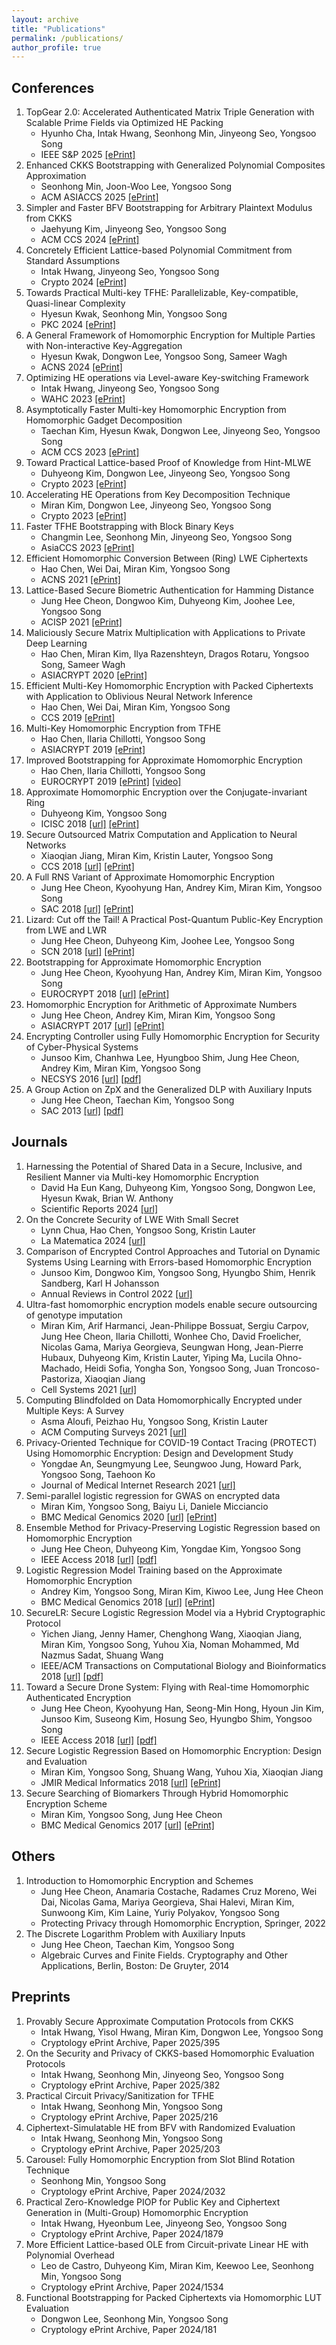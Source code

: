 ```yaml
---
layout: archive
title: "Publications"
permalink: /publications/
author_profile: true
---
```


## Conferences
  1. TopGear 2.0: Accelerated Authenticated Matrix Triple Generation with Scalable Prime Fields via Optimized HE Packing
      * Hyunho Cha, Intak Hwang, Seonhong Min, Jinyeong Seo, Yongsoo Song
      * IEEE S&P 2025 [[ePrint]](https://eprint.iacr.org/2024/1502)
  1. Enhanced CKKS Bootstrapping with Generalized Polynomial Composites Approximation
      * Seonhong Min, Joon-Woo Lee, Yongsoo Song
      * ACM ASIACCS 2025 [[ePrint]](https://eprint.iacr.org/2025/429)
  1. Simpler and Faster BFV Bootstrapping for Arbitrary Plaintext Modulus from CKKS
      * Jaehyung Kim, Jinyeong Seo, Yongsoo Song
      * ACM CCS 2024 [[ePrint]](https://eprint.iacr.org/2024/109)
  1. Concretely Efficient Lattice-based Polynomial Commitment from Standard Assumptions
      * Intak Hwang, Jinyeong Seo, Yongsoo Song
      * Crypto 2024 [[ePrint]](https://eprint.iacr.org/2024/306)
  1. Towards Practical Multi-key TFHE: Parallelizable, Key-compatible, Quasi-linear Complexity
      * Hyesun Kwak, Seonhong Min, Yongsoo Song
      * PKC 2024 [[ePrint]](https://eprint.iacr.org/2022/1460)
  1. A General Framework of Homomorphic Encryption for Multiple Parties with Non-interactive Key-Aggregation
      * Hyesun Kwak, Dongwon Lee, Yongsoo Song, Sameer Wagh
      * ACNS 2024 [[ePrint]](https://eprint.iacr.org/2021/1412)
  1. Optimizing HE operations via Level-aware Key-switching Framework
      * Intak Hwang, Jinyeong Seo, Yongsoo Song
      * WAHC 2023 [[ePrint]](https://eprint.iacr.org/2023/1328)
  1. Asymptotically Faster Multi-key Homomorphic Encryption from Homomorphic Gadget Decomposition
      * Taechan Kim, Hyesun Kwak, Dongwon Lee, Jinyeong Seo, Yongsoo Song
      * ACM CCS 2023 [[ePrint]](https://eprint.iacr.org/2022/347)
  1. Toward Practical Lattice-based Proof of Knowledge from Hint-MLWE
      * Duhyeong Kim, Dongwon Lee, Jinyeong Seo, Yongsoo Song
      * Crypto 2023 [[ePrint]](https://eprint.iacr.org/2023/623)
  1. Accelerating HE Operations from Key Decomposition Technique
      * Miran Kim, Dongwon Lee, Jinyeong Seo, Yongsoo Song
      * Crypto 2023 [[ePrint]](https://eprint.iacr.org/2023/413)
  1. Faster TFHE Bootstrapping with Block Binary Keys
      * Changmin Lee, Seonhong Min, Jinyeong Seo, Yongsoo Song
      * AsiaCCS 2023 [[ePrint]](https://eprint.iacr.org/2023/958)
  1. Efficient Homomorphic Conversion Between (Ring) LWE Ciphertexts
      * Hao Chen, Wei Dai, Miran Kim, Yongsoo Song
      * ACNS 2021 [[ePrint]](https://eprint.iacr.org/2020/015)
  1. Lattice-Based Secure Biometric Authentication for Hamming Distance
      * Jung Hee Cheon, Dongwoo Kim, Duhyeong Kim, Joohee Lee, Yongsoo Song
      * ACISP 2021 [[ePrint]](https://eprint.iacr.org/2018/1214)
  1. Maliciously Secure Matrix Multiplication with Applications to Private Deep Learning
      * Hao Chen, Miran Kim, Ilya Razenshteyn, Dragos Rotaru, Yongsoo Song, Sameer Wagh
      * ASIACRYPT 2020 [[ePrint]](https://eprint.iacr.org/2020/451)
  1. Efficient Multi-Key Homomorphic Encryption with Packed Ciphertexts with Application to Oblivious Neural Network Inference
      * Hao Chen, Wei Dai, Miran Kim, Yongsoo Song
      * CCS 2019 [[ePrint]](https://eprint.iacr.org/2019/524)
  1. Multi-Key Homomorphic Encryption from TFHE
      * Hao Chen, Ilaria Chillotti, Yongsoo Song
      * ASIACRYPT 2019 [[ePrint]](https://eprint.iacr.org/2019/116)
  1. Improved Bootstrapping for Approximate Homomorphic Encryption
      * Hao Chen, Ilaria Chillotti, Yongsoo Song
      * EUROCRYPT 2019 [[ePrint]](https://eprint.iacr.org/2018/1043) [[video]](https://www.youtube.com/watch?v=9cCnmgPZGfw&t=3s)
  1. Approximate Homomorphic Encryption over the Conjugate-invariant Ring
      * Duhyeong Kim, Yongsoo Song
      * ICISC 2018 [[url]](https://link.springer.com/chapter/10.1007%2F978-3-030-12146-4_6) [[ePrint]](https://eprint.iacr.org/2018/952)
  1. Secure Outsourced Matrix Computation and Application to Neural Networks
      * Xiaoqian Jiang, Miran Kim, Kristin Lauter, Yongsoo Song
      * CCS 2018 [[url]](https://dl.acm.org/citation.cfm?id=3243837) [[ePrint]](https://eprint.iacr.org/2018/1041)
  1. A Full RNS Variant of Approximate Homomorphic Encryption
      * Jung Hee Cheon, Kyoohyung Han, Andrey Kim, Miran Kim, Yongsoo Song
      * SAC 2018 [[url]](https://link.springer.com/chapter/10.1007%2F978-3-030-10970-7_16) [[ePrint]](https://eprint.iacr.org/2018/931)
  1. Lizard: Cut off the Tail! A Practical Post-Quantum Public-Key Encryption from LWE and LWR
      * Jung Hee Cheon, Duhyeong Kim, Joohee Lee, Yongsoo Song
      * SCN 2018 [[url]](https://link.springer.com/chapter/10.1007%2F978-3-319-98113-0_9) [[ePrint]](https://eprint.iacr.org/2016/1126)
  1. Bootstrapping for Approximate Homomorphic Encryption
      * Jung Hee Cheon, Kyoohyung Han, Andrey Kim, Miran Kim, Yongsoo Song
      * EUROCRYPT 2018 [[url]](https://link.springer.com/chapter/10.1007/978-3-319-78381-9_14) [[ePrint]](https://eprint.iacr.org/2018/153/)
  1. Homomorphic Encryption for Arithmetic of Approximate Numbers
      * Jung Hee Cheon, Andrey Kim, Miran Kim, Yongsoo Song
      * ASIACRYPT 2017 [[url]](https://link.springer.com/chapter/10.1007/978-3-319-70694-8_15) [[ePrint]](https://eprint.iacr.org/2016/421)
  1. Encrypting Controller using Fully Homomorphic Encryption for Security of Cyber-Physical Systems
      * Junsoo Kim, Chanhwa Lee, Hyungboo Shim, Jung Hee Cheon, Andrey Kim, Miran Kim, Yongsoo Song
      * NECSYS 2016 [[url]](https://www.sciencedirect.com/science/article/pii/S2405896316319796) [[pdf]](https://yongsoosong.github.io/files/papers/cps.pdf)
  1. A Group Action on ZpX and the Generalized DLP with Auxiliary Inputs
      * Jung Hee Cheon, Taechan Kim, Yongsoo Song
      * SAC 2013 [[url]](https://link.springer.com/chapter/10.1007/978-3-662-43414-7_6) [[pdf]](https://yongsoosong.github.io/files/papers/GDLPwAI.pdf)

## Journals
  1. Harnessing the Potential of Shared Data in a Secure, Inclusive, and Resilient Manner via Multi-key Homomorphic Encryption
      * David Ha Eun Kang, Duhyeong Kim, Yongsoo Song, Dongwon Lee, Hyesun Kwak, Brian W. Anthony
      * Scientific Reports 2024 [[url]](https://www.nature.com/articles/s41598-024-63393-1)
  1. On the Concrete Security of LWE With Small Secret
      * Lynn Chua, Hao Chen, Yongsoo Song, Kristin Lauter
      * La Matematica 2024 [[url]](https://link.springer.com/article/10.1007/s44007-024-00111-3)
  1. Comparison of Encrypted Control Approaches and Tutorial on Dynamic Systems Using Learning with Errors-based Homomorphic Encryption
      * Junsoo Kim, Dongwoo Kim, Yongsoo Song, Hyungbo Shim, Henrik Sandberg, Karl H Johansson
      * Annual Reviews in Control 2022 [[url]](https://doi.org/10.1016/j.arcontrol.2022.10.002)
  1. Ultra-fast homomorphic encryption models enable secure outsourcing of genotype imputation
      * Miran Kim, Arif Harmanci, Jean-Philippe Bossuat, Sergiu Carpov, Jung Hee Cheon, Ilaria Chillotti, Wonhee Cho, David Froelicher, Nicolas Gama, Mariya Georgieva, Seungwan Hong, Jean-Pierre Hubaux, Duhyeong Kim, Kristin Lauter, Yiping Ma, Lucila Ohno-Machado, Heidi Sofia, Yongha Son, Yongsoo Song, Juan Troncoso-Pastoriza, Xiaoqian Jiang
      * Cell Systems 2021 [[url]](https://doi.org/10.1016/j.cels.2021.07.010)
  1. Computing Blindfolded on Data Homomorphically Encrypted under Multiple Keys: A Survey
      * Asma Aloufi, Peizhao Hu, Yongsoo Song, Kristin Lauter
      * ACM Computing Surveys 2021 [[url]](https://dl.acm.org/doi/10.1145/3477139)
  1. Privacy-Oriented Technique for COVID-19 Contact Tracing (PROTECT) Using Homomorphic Encryption: Design and Development Study
      * Yongdae An, Seungmyung Lee, Seungwoo Jung, Howard Park, Yongsoo Song, Taehoon Ko
      * Journal of Medical Internet Research 2021 [[url]](https://www.jmir.org/2021/7/e26371/)
  1. Semi-parallel logistic regression for GWAS on encrypted data
      * Miran Kim, Yongsoo Song, Baiyu Li, Daniele Micciancio
      * BMC Medical Genomics 2020 [[url]](https://bmcmedgenomics.biomedcentral.com/articles/10.1186/s12920-020-0724-z) [[ePrint]](https://eprint.iacr.org/2019/294)
  1. Ensemble Method for Privacy-Preserving Logistic Regression based on Homomorphic Encryption
      * Jung Hee Cheon, Duhyeong Kim, Yongdae Kim, Yongsoo Song
      * IEEE Access 2018 [[url]](https://ieeexplore.ieee.org/document/8444365) [[pdf]](https://yongsoosong.github.io/files/papers/ensemble.pdf)
  1. Logistic Regression Model Training based on the Approximate Homomorphic Encryption
      * Andrey Kim, Yongsoo Song, Miran Kim, Kiwoo Lee, Jung Hee Cheon
      * BMC Medical Genomics 2018 [[url]](https://bmcmedgenomics.biomedcentral.com/articles/10.1186/s12920-018-0401-7) [[ePrint]](https://eprint.iacr.org/2018/254)
  1. SecureLR: Secure Logistic Regression Model via a Hybrid Cryptographic Protocol
      * Yichen Jiang, Jenny Hamer, Chenghong Wang, Xiaoqian Jiang, Miran Kim, Yongsoo Song, Yuhou Xia, Noman Mohammed, Md Nazmus Sadat, Shuang Wang
      * IEEE/ACM Transactions on Computational Biology and Bioinformatics 2018 [[url]](https://ieeexplore.ieee.org/document/8355587) [[pdf]](https://yongsoosong.github.io/files/papers/sgx.pdf)
  1. Toward a Secure Drone System: Flying with Real-time Homomorphic Authenticated Encryption
      * Jung Hee Cheon, Kyoohyung Han, Seong-Min Hong, Hyoun Jin Kim, Junsoo Kim, Suseong Kim, Hosung Seo, Hyungbo Shim, Yongsoo Song
      * IEEE Access 2018 [[url]](https://ieeexplore.ieee.org/document/8325268) [[pdf]](https://yongsoosong.github.io/files/papers/drone.pdf)
  1. Secure Logistic Regression Based on Homomorphic Encryption: Design and Evaluation
      * Miran Kim, Yongsoo Song, Shuang Wang, Yuhou Xia, Xiaoqian Jiang
      * JMIR Medical Informatics 2018 [[url]](https://medinform.jmir.org/2018/2/e19/) [[ePrint]](https://eprint.iacr.org/2018/074)
  1. Secure Searching of Biomarkers Through Hybrid Homomorphic Encryption Scheme
      * Miran Kim, Yongsoo Song, Jung Hee Cheon
      * BMC Medical Genomics 2017 [[url]](https://bmcmedgenomics.biomedcentral.com/track/pdf/10.1186/s12920-017-0280-3) [[ePrint]](https://eprint.iacr.org/2017/294)

## Others
  1. Introduction to Homomorphic Encryption and Schemes
      * Jung Hee Cheon, Anamaria Costache, Radames Cruz Moreno, Wei Dai, Nicolas Gama, Mariya Georgieva, Shai Halevi, Miran Kim, Sunwoong Kim, Kim Laine, Yuriy Polyakov, Yongsoo Song
      * Protecting Privacy through Homomorphic Encryption, Springer, 2022
  1. The Discrete Logarithm Problem with Auxiliary Inputs
      * Jung Hee Cheon, Taechan Kim, Yongsoo Song
      * Algebraic Curves and Finite Fields. Cryptography and Other Applications, Berlin, Boston: De Gruyter, 2014

## Preprints
  1. Provably Secure Approximate Computation Protocols from CKKS
      * Intak Hwang, Yisol Hwang, Miran Kim, Dongwon Lee, Yongsoo Song
      * Cryptology ePrint Archive, Paper 2025/395
  1. On the Security and Privacy of CKKS-based Homomorphic Evaluation Protocols
      * Intak Hwang, Seonhong Min, Jinyeong Seo, Yongsoo Song
      * Cryptology ePrint Archive, Paper 2025/382
  1. Practical Circuit Privacy/Sanitization for TFHE
      * Intak Hwang, Seonhong Min, Yongsoo Song
      * Cryptology ePrint Archive, Paper 2025/216
  1. Ciphertext-Simulatable HE from BFV with Randomized Evaluation
      * Intak Hwang, Seonhong Min, Yongsoo Song
      * Cryptology ePrint Archive, Paper 2025/203
  1. Carousel: Fully Homomorphic Encryption from Slot Blind Rotation Technique
      * Seonhong Min, Yongsoo Song
      * Cryptology ePrint Archive, Paper 2024/2032
  1. Practical Zero-Knowledge PIOP for Public Key and Ciphertext Generation in (Multi-Group) Homomorphic Encryption
      * Intak Hwang, Hyeonbum Lee, Jinyeong Seo, Yongsoo Song
      * Cryptology ePrint Archive, Paper 2024/1879
  1. More Efficient Lattice-based OLE from Circuit-private Linear HE with Polynomial Overhead
      * Leo de Castro, Duhyeong Kim, Miran Kim, Keewoo Lee, Seonhong Min, Yongsoo Song
      * Cryptology ePrint Archive, Paper 2024/1534
  1. Functional Bootstrapping for Packed Ciphertexts via Homomorphic LUT Evaluation
      * Dongwon Lee, Seonhong Min, Yongsoo Song
      * Cryptology ePrint Archive, Paper 2024/181


